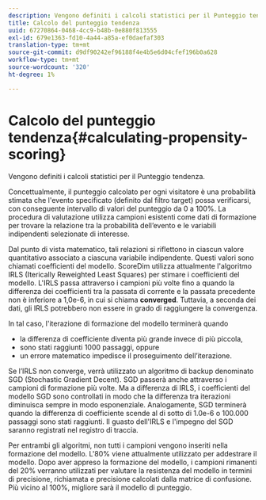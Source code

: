 ```yaml
---
description: Vengono definiti i calcoli statistici per il Punteggio tendenza.
title: Calcolo del punteggio tendenza
uuid: 67270864-0468-4cc9-b48b-0e880f813555
exl-id: 679e1363-fd10-4a44-a85a-ef0daefaf303
translation-type: tm+mt
source-git-commit: d9df90242ef96188f4e4b5e6d04cfef196b0a628
workflow-type: tm+mt
source-wordcount: '320'
ht-degree: 1%

---
```


# Calcolo del punteggio tendenza{#calculating-propensity-scoring}

Vengono definiti i calcoli statistici per il Punteggio tendenza.

Concettualmente, il punteggio calcolato per ogni visitatore è una probabilità stimata che l&#39;evento specificato (definito dal filtro target) possa verificarsi, con conseguente intervallo di valori del punteggio da 0 a 100%. La procedura di valutazione utilizza campioni esistenti come dati di formazione per trovare la relazione tra la probabilità dell’evento e le variabili indipendenti selezionate di interesse.

Dal punto di vista matematico, tali relazioni si riflettono in ciascun valore quantitativo associato a ciascuna variabile indipendente. Questi valori sono chiamati coefficienti del modello. ScoreDim utilizza attualmente l&#39;algoritmo IRLS (Iterically Reweighted Least Squares) per stimare i coefficienti del modello. L&#39;IRLS passa attraverso i campioni più volte fino a quando la differenza dei coefficienti tra la passata di corrente e la passata precedente non è inferiore a 1,0e-6, in cui si chiama **converged**. Tuttavia, a seconda dei dati, gli IRLS potrebbero non essere in grado di raggiungere la convergenza.

In tal caso, l&#39;iterazione di formazione del modello terminerà quando

* la differenza di coefficiente diventa più grande invece di più piccola,
* sono stati raggiunti 1000 passaggi, oppure
* un errore matematico impedisce il proseguimento dell’iterazione.

Se l’IRLS non converge, verrà utilizzato un algoritmo di backup denominato SGD (Stochastic Gradient Decent). SGD passerà anche attraverso i campioni di formazione più volte. Ma a differenza di IRLS, i coefficienti del modello SGD sono controllati in modo che la differenza tra iterazioni diminuisca sempre in modo esponenziale. Analogamente, SGD terminerà quando la differenza di coefficiente scende al di sotto di 1.0e-6 o 100.000 passaggi sono stati raggiunti. Il guasto dell&#39;IRLS e l&#39;impegno del SGD saranno registrati nel registro di traccia.

Per entrambi gli algoritmi, non tutti i campioni vengono inseriti nella formazione del modello. L&#39;80% viene attualmente utilizzato per addestrare il modello. Dopo aver appreso la formazione del modello, i campioni rimanenti del 20% verranno utilizzati per valutare la resistenza del modello in termini di precisione, richiamata e precisione calcolati dalla matrice di confusione. Più vicino al 100%, migliore sarà il modello di punteggio.

